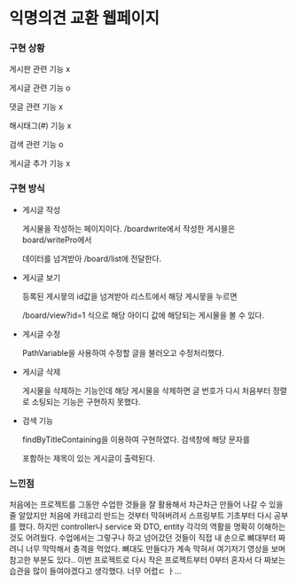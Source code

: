 # 익명의견 교환 웹페이지

### 구현 상황

게시판 관련 기능 x

게시글 관련 기능 o

댓글 관련 기능 x

해시태그(#) 기능 x

검색 관련 기능 o

게시글 추가 기능 x


### 구현 방식
* 게시글 작성

  게시물을 작성하는 페이지이다. /boardwrite에서 작성한 게시믈은 board/writePro에서

  데이터를 넘겨받아 /board/list에 전달한다.


* 게시글 보기
 
  등록된 게시뭏의 id값을 넘겨받아 리스트에서 해당 게시뭏을 누르면

  /board/view?id=1 식으로 해당 아이디 값에 해당되는 게시물을 볼 수 있다.


* 게시글 수정

  PathVariable을 사용하여 수정할 글을 불러오고 수정처리했다. 


* 게시글 삭제
 
  게시물을 삭제하는 기능인데 해당 게시물을 삭제하면 글 번호가 다시 처음부터
  정렬로 소팅되는 기능은 구현하지 못했다.


* 검색 기능

  findByTitleContaining을 이용하여 구현하였다. 검색창에 해당 문자를 
  
  포함하는 제목이 있는 게시글이 출력된다. 



### 느낀점
   처음에는 프로젝트를 그동안 수업한 것들을 잘 활용해서 차근차근 만들어 나갈 수 있을 
   줄 알았지만 처음에 카테고리 만드는 것부터 막혀버려서 스프링부트 기초부터 다시 공부를 
   했다. 하지만 controller나 service 와 DTO, entity 각각의 역활을 명확히 이해하는
   것도 어려웠다. 수업에서는 그렇구나 하고 넘어갔던 것들이 직접 내 손으로 
   뼈대부터 짜려니 너무 막막해서 충격을 먹었다. 뼈대도 만들다가 계속 막혀서 
   여기저기 영상을 보며 참고한 부분도 있다.. 이번 프로젝트로 다시 작은 프로젝트부터
   0부터 혼자서 다 짜보는 습관을 많이 들여야겠다고 생각했다. 너무 어렵ㄷ ㅏ...